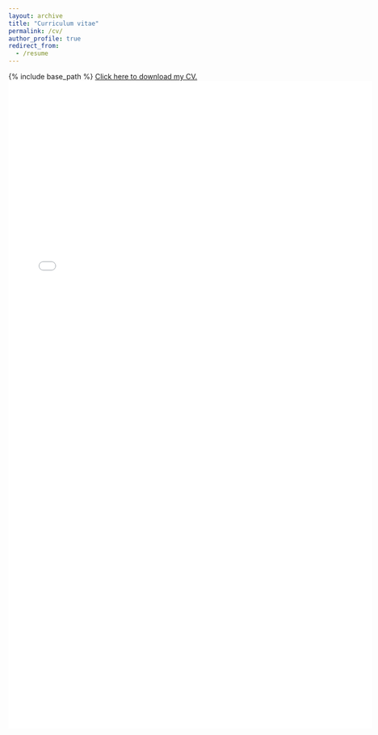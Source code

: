 ```yaml
---
layout: archive
title: "Curriculum vitae"
permalink: /cv/
author_profile: true
redirect_from:
  - /resume
---
```


{% include base_path %}
<a href="/files/ckbuhler_cv.pdf" target="_blank">Click here to download my CV.</a>
<embed src="/files/ckbuhler_cv.pdf" width="720px" height="1280px" />
